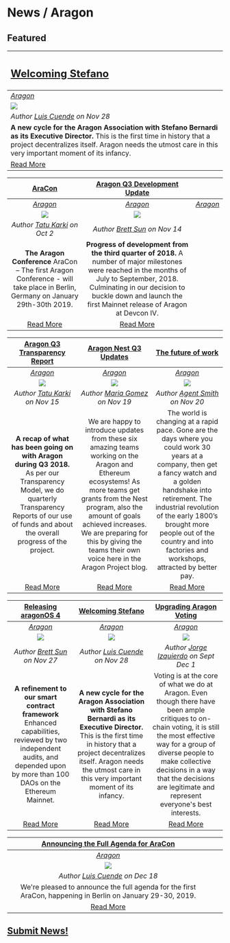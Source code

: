 # News / Aragon

## **Featured**

[<h2>Welcoming Stefano</h2>](https://blog.aragon.org/welcoming-stefano-to-the-aragon-association/) |
:-----------|
[_Aragon_](aragon.md) |
[<img src="https://blog.aragon.org/content/images/2018/11/header_stefano.jpg">](https://blog.aragon.org/welcoming-stefano-to-the-aragon-association/)|
_Author [Luis Cuende](https://blog.aragon.org/author/luis/) on Nov 28_  |
**A new cycle for the Aragon Association with Stefano Bernardi as its Executive Director.** This is the first time in history that a project decentralizes itself. Aragon needs the utmost care in this very important moment of its infancy.  |
[Read More](https://blog.aragon.org/welcoming-stefano-to-the-aragon-association/)|

| [**AraCon**](https://blog.aragon.org/announcing-aracon-the-aragon-conference/) |  [**Aragon Q3 Development Update**](https://blog.aragon.org/aragon-q3-development-update/)||
:-----------:|:-----------:|:-----------:|  
|[_Aragon_](aragon.md) | [_Aragon_](aragon.md) | [_Aragon_](aragon.md) |
| [<img src="https://blog.aragon.org/content/images/2018/09/blog_header_aracon.png">](https://blog.aragon.org/announcing-aracon-the-aragon-conference/) |  [<img src="https://blog.aragon.org/content/images/2018/11/header_dev_q3_small-1.png">](https://blog.aragon.org/aragon-q3-development-update/) |
| _Author [Tatu Karki](https://blog.aragon.org/author/tatu/) on Oct 2_ | _Author [Brett Sun](https://blog.aragon.org/author/sohkai/) on Nov 14_ |
| **The Aragon Conference** AraCon – The first Aragon Conference - will take place in Berlin, Germany on January 29th-30th 2019. | **Progress of development from the third quarter of 2018.** A number of major milestones were reached in the months of July to September, 2018. Culminating in our decision to buckle down and launch the first Mainnet release of Aragon at Devcon IV.|
| [Read More](https://blog.aragon.org/announcing-aracon-the-aragon-conference/)|  [Read More](https://blog.aragon.org/aragon-q3-development-update/)|


| [**Aragon Q3 Transparency Report**](https://blog.aragon.org/aragon-q3-2018-transparency-report/) |  [**Aragon Nest Q3 Updates**](https://blog.aragon.org/aragon-nest-q3-updates/)| [**The future of work**](https://medium.com/giveth/the-future-of-work-distributed-teams-decentralized-workspaces-cacbf1d72364)
:-----------:|:-----------:|:-----------:|  
| [_Aragon_](aragon.md) |  [_Aragon_](aragon.md) | [_Aragon_](aragon.md)
|[<img src="https://blog.aragon.org/content/images/2018/11/header_transparency_report_small.png">](https://blog.aragon.org/aragon-q3-2018-transparency-report/) |  [<img src="https://blog.aragon.org/content/images/2018/11/nest_q3_update_header-1.jpg">](https://blog.aragon.org/aragon-nest-q3-updates/) |  [<img src="https://cdn-images-1.medium.com/max/1600/1*OkwgOzDDR5e6LWolOmAiLQ.png">](https://medium.com/giveth/the-future-of-work-distributed-teams-decentralized-workspaces-cacbf1d72364) 
| _Author [Tatu Karki](https://blog.aragon.org/author/tatu/) on Nov 15_ |  _Author [Maria Gomez](https://blog.aragon.org/author/maria/) on Nov 19_  |  _Author [Agent Smith](https://medium.com/@agentsmithers?source=post_header_lockup) on Nov 20_ 
| **A recap of what has been going on with Aragon during Q3 2018.** As per our Transparency Model, we do quarterly Transparency Reports of our use of funds and about the overall progress of the project. |  We are happy to introduce updates from these six amazing teams working on the Aragon and Ethereum ecosystems! As more teams get grants from the Nest program, also the amount of goals achieved increases. We are preparing for this by giving the teams their own voice here in the Aragon Project blog. | The world is changing at a rapid pace. Gone are the days where you could work 30 years at a company, then get a fancy watch and a golden handshake into retirement. The industrial revolution of the early 1800’s brought more people out of the country and into factories and workshops, attracted by better pay.
|  [Read More](https://blog.aragon.org/aragon-q3-2018-transparency-report/) |  [Read More](https://blog.aragon.org/aragon-nest-q3-updates/) |  [Read More](https://medium.com/giveth/the-future-of-work-distributed-teams-decentralized-workspaces-cacbf1d72364)


| [**Releasing aragonOS 4**](https://blog.aragon.org/releasing-aragonos-4/)| [**Welcoming Stefano**](https://blog.aragon.org/welcoming-stefano-to-the-aragon-association/)| [**Upgrading Aragon Voting**](https://blog.aragon.one/aragon-voting-part-1-ethereum-storage-time-machine/)|
:-----------:|:-----------:|:-----------:|  
| [_Aragon_](aragon.md)|[_Aragon_](aragon.md) | [_Aragon_](aragon.md) |
|  [<img src="https://blog.aragon.org/content/images/2018/11/header_aragonos_4_small.png">](https://blog.aragon.org/releasing-aragonos-4/) | [<img src="https://blog.aragon.org/content/images/2018/11/header_stefano.jpg">](https://blog.aragon.org/welcoming-stefano-to-the-aragon-association/) | [<img src="https://blog.aragon.one/content/images/2018/12/voting_fix.png">](https://blog.aragon.one/aragon-voting-part-1-ethereum-storage-time-machine/) | 
|  _Author [Brett Sun](https://blog.aragon.org/author/sohkai/) on Nov 27_ | _Author [Luis Cuende](https://blog.aragon.org/author/luis/) on Nov 28_ | _Author [Jorge Izquierdo](https://blog.aragon.one/author/jorge/) on Sept Dec 1_  | 
| **A refinement to our smart contract framework** Enhanced capabilities, reviewed by two independent audits, and depended upon by more than 100 DAOs on the Ethereum Mainnet.| **A new cycle for the Aragon Association with Stefano Bernardi as its Executive Director.** This is the first time in history that a project decentralizes itself. Aragon needs the utmost care in this very important moment of its infancy. | Voting is at the core of what we do at Aragon. Even though there have been ample critiques to on-chain voting, it is still the most effective way for a group of diverse people to make collective decisions in a way that the decisions are legitimate and represent everyone's best interests. |
|  [Read More](https://blog.aragon.org/releasing-aragonos-4/)| [Read More](https://blog.aragon.org/welcoming-stefano-to-the-aragon-association/)| [Read More](https://blog.aragon.one/aragon-voting-part-1-ethereum-storage-time-machine/) | 

|[**Announcing the Full Agenda for AraCon**](https://blog.aragon.org/announcing-the-full-agenda-for-aracon/) | | |
:-----------:|:-----------:|:-----------:|  
| [_Aragon_](aragon.md)| | |
| [<img src="https://blog.aragon.org/content/images/2018/12/header_aracon_agenda.jpg">](https://blog.aragon.org/announcing-the-full-agenda-for-aracon/) |  | |
| _Author [Luis Cuende](https://blog.aragon.org/author/luis/) on Dec 18_ |  | |
| We're pleased to announce the full agenda for the first AraCon, happening in Berlin on January 29-30, 2019. |  | |
| [Read More](https://blog.aragon.org/announcing-the-full-agenda-for-aracon/) |  | |


## [Submit News!](../guides/guide_for_submitting_news.md)
